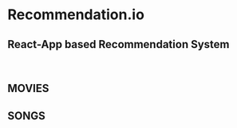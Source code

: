 # Recommendation.io <br>
<h2> React-App based Recommendation System</h2> <br>
<h2> MOVIES </h2>   <h2> SONGS </h2>
